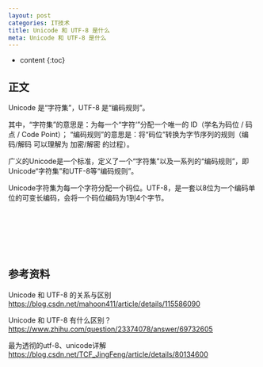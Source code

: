 ```yaml
---
layout: post
categories: IT技术
title: Unicode 和 UTF-8 是什么
meta: Unicode 和 UTF-8 是什么
---
```

* content
{:toc}
  
## 正文

Unicode 是“字符集”，UTF-8 是“编码规则”。

其中，“字符集”的意思是：为每一个“字符‘”分配一个唯一的 ID（学名为码位 / 码点 / Code Point）；
“编码规则”的意思是：将“码位”转换为字节序列的规则（编码/解码 可以理解为 加密/解密 的过程）。

广义的Unicode是一个标准，定义了一个“字符集”以及一系列的“编码规则”，即Unicode“字符集”和UTF-8等“编码规则”。

Unicode字符集为每一个字符分配一个码位。UTF-8，是一套以8位为一个编码单位的可变长编码，会将一个码位编码为1到4个字节。




<br/><br/><br/><br/><br/>
## 参考资料

Unicode 和 UTF-8 的关系与区别 <https://blog.csdn.net/mahoon411/article/details/115586090>

Unicode 和 UTF-8 有什么区别？ <https://www.zhihu.com/question/23374078/answer/69732605>

最为透彻的utf-8、unicode详解 <https://blog.csdn.net/TCF_JingFeng/article/details/80134600>
